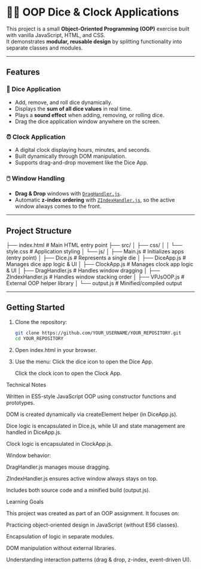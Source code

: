 # 🎲⏰ OOP Dice & Clock Applications

This project is a small **Object-Oriented Programming (OOP)** exercise built with vanilla JavaScript, HTML, and CSS.  
It demonstrates **modular, reusable design** by splitting functionality into separate classes and modules.

---

##  Features

### 🎲 Dice Application
- Add, remove, and roll dice dynamically.
- Displays the **sum of all dice values** in real time.
- Plays a **sound effect** when adding, removing, or rolling dice.
- Drag the dice application window anywhere on the screen.

### ⏰ Clock Application
- A digital clock displaying hours, minutes, and seconds.
- Built dynamically through DOM manipulation.
- Supports drag-and-drop movement like the Dice App.

### 🖱️ Window Handling
- **Drag & Drop** windows with [`DragHandler.js`](src/js/DragHandler.js).
- Automatic **z-index ordering** with [`ZIndexHandler.js`](src/js/ZIndexHandler.js), so the active window always comes to the front.

---

## Project Structure

├── index.html # Main HTML entry point
├── src/
│ ├── css/
│ │ └── style.css # Application styling
│ └── js/
│ ├── Main.js # Initializes apps (entry point)
│ ├── Dice.js # Represents a single die
│ ├── DiceApp.js # Manages dice app logic & UI
│ ├── ClockApp.js # Manages clock app logic & UI
│ ├── DragHandler.js # Handles window dragging
│ ├── ZIndexHandler.js # Handles window stacking order
│ ├── VPJsOOP.js # External OOP helper library
│ └── output.js # Minified/compiled output


---

## Getting Started

1. Clone the repository:
   ```bash
   git clone https://github.com/YOUR_USERNAME/YOUR_REPOSITORY.git
   cd YOUR_REPOSITORY

2. Open index.html in your browser.

3. Use the menu:
    Click the dice icon to open the Dice App.

    Click the clock icon to open the Clock App.

Technical Notes

  Written in ES5-style JavaScript OOP using constructor functions and prototypes.

  DOM is created dynamically via createElement helper (in DiceApp.js).

  Dice logic is encapsulated in Dice.js, while UI and state management are handled in DiceApp.js.

  Clock logic is encapsulated in ClockApp.js.

Window behavior:

  DragHandler.js manages mouse dragging.

  ZIndexHandler.js ensures active window always stays on top.

  Includes both source code and a minified build (output.js).

  Learning Goals

This project was created as part of an OOP assignment.
It focuses on:

  Practicing object-oriented design in JavaScript (without ES6 classes).

  Encapsulation of logic in separate modules.

  DOM manipulation without external libraries.

  Understanding interaction patterns (drag & drop, z-index, event-driven UI).
